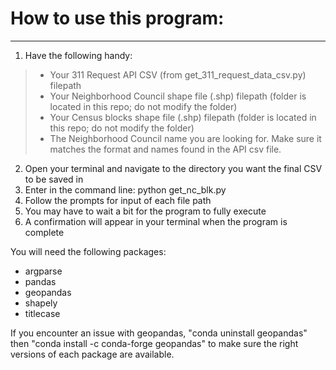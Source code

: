 # How to use this program:
---

1. Have the following handy: 
> - Your 311 Request API CSV (from get_311_request_data_csv.py) filepath
> - Your Neighborhood Council shape file (.shp) filepath (folder is located in this repo; do not modify the folder)
> - Your Census blocks shape file (.shp) filepath (folder is located in this repo; do not modify the folder)
> - The Neighborhood Council name you are looking for. Make sure it matches the format and names found in the API csv file.
2. Open your terminal and navigate to the directory you want the final CSV to be saved in
3. Enter in the command line: python get_nc_blk.py
4. Follow the prompts for input of each file path
5. You may have to wait a bit for the program to fully execute
6. A confirmation will appear in your terminal when the program is complete

You will need the following packages:
- argparse
- pandas
- geopandas
- shapely
- titlecase

If you encounter an issue with geopandas, "conda uninstall geopandas" then "conda install -c conda-forge geopandas" to make sure the right versions of each package are available. 